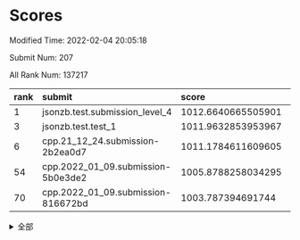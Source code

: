 # Scores

Modified Time: 2022-02-04 20:05:18

Submit Num: 207

All Rank Num: 137217

| rank |               submit               |       score        |       sigma        | pk_num |
| :--- | :--------------------------------- | :----------------- | :----------------- | :----- |
| 1    | jsonzb.test.submission_level_4     | 1012.6640665505901 | 0.7843312879824493 | 2655   |
| 3    | jsonzb.test.test_1                 | 1011.9632853953967 | 0.79833482138065   | 2654   |
| 6    | cpp.21_12_24.submission-2b2ea0d7   | 1011.1784611609605 | 0.7768313760391115 | 2653   |
| 54   | cpp.2022_01_09.submission-5b0e3de2 | 1005.8788258034295 | 0.7097691543564186 | 2654   |
| 70   | cpp.2022_01_09.submission-816672bd | 1003.787394691744  | 0.7182387676500055 | 2652   |


<details>
<summary>全部</summary>

| rank |                 submit                 |       score        |       sigma        | pk_num |
| :--- | :------------------------------------- | :----------------- | :----------------- | :----- |
| 1    | jsonzb.test.submission_level_4         | 1012.6640665505901 | 0.7843312879824493 | 2655   |
| 2    | gobigger.level_3.submission_level_3_16 | 1011.9667429028689 | 0.7900939120228925 | 2656   |
| 3    | jsonzb.test.test_1                     | 1011.9632853953967 | 0.79833482138065   | 2654   |
| 4    | gobigger.level_3.submission_level_3_21 | 1011.9324555333369 | 0.7793153179422683 | 2648   |
| 5    | gobigger.level_3.submission_level_3_0  | 1011.2493497684343 | 0.7856585681602478 | 2654   |
| 6    | cpp.21_12_24.submission-2b2ea0d7       | 1011.1784611609605 | 0.7768313760391115 | 2653   |
| 7    | gobigger.level_3.submission_level_3_8  | 1010.9255432144963 | 0.7723593263071543 | 2649   |
| 8    | gobigger.level_3.submission_level_3_45 | 1010.8554971486266 | 0.752988473460615  | 2656   |
| 9    | gobigger.level_3.submission_level_3_20 | 1010.841475310956  | 0.7743985567188251 | 2649   |
| 10   | gobigger.level_3.submission_level_3_25 | 1010.8028130015676 | 0.7810304076148119 | 2652   |
| 11   | gobigger.level_3.submission_level_3_10 | 1010.7700270729969 | 0.7949620767236367 | 2651   |
| 12   | gobigger.level_3.submission_level_3_23 | 1010.7536255394763 | 0.7693785996271149 | 2652   |
| 13   | gobigger.level_3.submission_level_3_49 | 1010.5918706225484 | 0.7530769075049404 | 2648   |
| 14   | gobigger.level_3.submission_level_3_32 | 1010.4464831697538 | 0.7872301367802531 | 2650   |
| 15   | gobigger.level_3.submission_level_3_17 | 1010.4182624897801 | 0.7555137174641398 | 2648   |
| 16   | gobigger.level_3.submission_level_3_19 | 1010.3582903835694 | 0.7560296123285849 | 2649   |
| 17   | gobigger.level_3.submission_level_3_5  | 1010.2339078466281 | 0.775005575163777  | 2653   |
| 18   | gobigger.level_3.submission_level_3_3  | 1010.1624510019524 | 0.7559660790604853 | 2652   |
| 19   | gobigger.level_3.submission_level_3_43 | 1010.0947603074364 | 0.7523730468788016 | 2655   |
| 20   | gobigger.level_3.submission_level_3_2  | 1010.0804311333532 | 0.7502343069606215 | 2654   |
| 21   | gobigger.level_3.submission_level_3_31 | 1010.0069749853183 | 0.7722656178588504 | 2653   |
| 22   | gobigger.level_3.submission_level_3_1  | 1009.9804301278989 | 0.7758911023652173 | 2656   |
| 23   | gobigger.level_3.submission_level_3_12 | 1009.895071029217  | 0.7609981152235915 | 2651   |
| 24   | gobigger.level_3.submission_level_3_13 | 1009.888391410492  | 0.7751517180579344 | 2653   |
| 25   | gobigger.level_3.submission_level_3_40 | 1009.8861079473079 | 0.7580523367140988 | 2654   |
| 26   | gobigger.level_3.submission_level_3_48 | 1009.8767500293129 | 0.7574374123308131 | 2649   |
| 27   | gobigger.level_3.submission_level_3_38 | 1009.8232599673408 | 0.7441726842646149 | 2651   |
| 28   | gobigger.level_3.submission_level_3_14 | 1009.7862213367321 | 0.7812295090908308 | 2648   |
| 29   | gobigger.level_3.submission_level_3_26 | 1009.7682688117775 | 0.7557416945200146 | 2655   |
| 30   | gobigger.level_3.submission_level_3_41 | 1009.7627562384977 | 0.7695623145885898 | 2654   |
| 31   | gobigger.level_3.submission_level_3_29 | 1009.7295113203703 | 0.7781195109941381 | 2648   |
| 32   | gobigger.level_3.submission_level_3_46 | 1009.6824791782681 | 0.7631568858179607 | 2649   |
| 33   | gobigger.level_3.submission_level_3_6  | 1009.5833697771566 | 0.7622310622761981 | 2654   |
| 34   | gobigger.level_3.submission_level_3_34 | 1009.5692847541142 | 0.7565279650978737 | 2656   |
| 35   | gobigger.level_3.submission_level_3_15 | 1009.5588154462239 | 0.7661986716665745 | 2656   |
| 36   | gobigger.level_3.submission_level_3_37 | 1009.5278013581444 | 0.7612244085164044 | 2649   |
| 37   | gobigger.level_3.submission_level_3_4  | 1009.5203623645107 | 0.7762893322097942 | 2647   |
| 38   | gobigger.level_3.submission_level_3_35 | 1009.4552220584213 | 0.7441129480289019 | 2652   |
| 39   | gobigger.level_3.submission_level_3_18 | 1009.3519276369719 | 0.7388978463768601 | 2646   |
| 40   | gobigger.level_3.submission_level_3_42 | 1009.2913352529448 | 0.7432265057802004 | 2649   |
| 41   | gobigger.level_3.submission_level_3_27 | 1009.2865543112946 | 0.7459876805153454 | 2651   |
| 42   | gobigger.level_3.submission_level_3_22 | 1009.2283950370041 | 0.7776060100791398 | 2649   |
| 43   | gobigger.level_3.submission_level_3_11 | 1009.1365059606793 | 0.7452174574383729 | 2645   |
| 44   | gobigger.level_3.submission_level_3_28 | 1009.0905504439231 | 0.7529827706747766 | 2651   |
| 45   | gobigger.level_3.submission_level_3_9  | 1009.0552982055843 | 0.7482572200484195 | 2655   |
| 46   | gobigger.level_3.submission_level_3_47 | 1009.0076158421595 | 0.7632420560392501 | 2651   |
| 47   | gobigger.level_3.submission_level_3_36 | 1009.005848072131  | 0.7477437423026917 | 2654   |
| 48   | gobigger.level_3.submission_level_3_7  | 1008.8677769172048 | 0.7332393170061324 | 2647   |
| 49   | gobigger.level_3.submission_level_3_44 | 1008.8655066828402 | 0.7476823429866203 | 2652   |
| 50   | gobigger.level_3.submission_level_3_30 | 1008.6819456204232 | 0.7283771350957249 | 2652   |
| 51   | gobigger.level_3.submission_level_3_24 | 1008.5300934464397 | 0.7391769014826708 | 2653   |
| 52   | gobigger.level_3.submission_level_3_39 | 1008.5022336931838 | 0.7530721433842282 | 2653   |
| 53   | gobigger.level_3.submission_level_3_33 | 1008.188591061474  | 0.7381936159878449 | 2646   |
| 54   | cpp.2022_01_09.submission-5b0e3de2     | 1005.8788258034295 | 0.7097691543564186 | 2654   |
| 55   | gobigger.level_1.submission_level_1_12 | 1005.2051421081431 | 0.7231227561717263 | 2646   |
| 56   | gobigger.level_1.submission_level_1_15 | 1005.0487682322955 | 0.7325001016069506 | 2656   |
| 57   | gobigger.level_1.submission_level_1_16 | 1004.7478162672189 | 0.7047514563702966 | 2653   |
| 58   | gobigger.level_1.submission_level_1_23 | 1004.4665018725065 | 0.7234742332215582 | 2654   |
| 59   | gobigger.level_1.submission_level_1_6  | 1004.3998741023831 | 0.7168936167782232 | 2654   |
| 60   | gobigger.level_1.submission_level_1_45 | 1004.3323895153871 | 0.7236754442131433 | 2647   |
| 61   | gobigger.level_1.submission_level_1_24 | 1004.2409117215896 | 0.7073891149561489 | 2650   |
| 62   | gobigger.level_1.submission_level_1_8  | 1004.2239886865115 | 0.7111294930573111 | 2649   |
| 63   | gobigger.level_1.submission_level_1_43 | 1004.1790816095136 | 0.7236204772505577 | 2654   |
| 64   | gobigger.level_1.submission_level_1_36 | 1004.0355818167606 | 0.708827349731048  | 2654   |
| 65   | gobigger.level_1.submission_level_1_5  | 1003.9921191358475 | 0.7226576487266061 | 2657   |
| 66   | gobigger.level_1.submission_level_1_32 | 1003.9656667498889 | 0.7143123481952728 | 2654   |
| 67   | gobigger.level_1.submission_level_1_42 | 1003.8890361111564 | 0.7203596449408478 | 2649   |
| 68   | gobigger.level_1.submission_level_1_2  | 1003.8872224109255 | 0.720397202180789  | 2652   |
| 69   | gobigger.level_1.submission_level_1_48 | 1003.8733108829081 | 0.7236348990637778 | 2646   |
| 70   | cpp.2022_01_09.submission-816672bd     | 1003.787394691744  | 0.7182387676500055 | 2652   |
| 71   | gobigger.level_1.submission_level_1_31 | 1003.7824762720301 | 0.724797321382329  | 2647   |
| 72   | gobigger.level_1.submission_level_1_27 | 1003.7601431364156 | 0.7118565292092985 | 2656   |
| 73   | gobigger.level_1.submission_level_1_25 | 1003.752801328993  | 0.7059425623576246 | 2652   |
| 74   | gobigger.level_1.submission_level_1_14 | 1003.7196531847918 | 0.7270748237895315 | 2650   |
| 75   | gobigger.level_1.submission_level_1_9  | 1003.6899485421819 | 0.7207722636435274 | 2656   |
| 76   | gobigger.level_1.submission_level_1_17 | 1003.6562979422317 | 0.713646509147432  | 2649   |
| 77   | gobigger.level_1.submission_level_1_46 | 1003.5755020892462 | 0.7131324957841115 | 2651   |
| 78   | gobigger.level_1.submission_level_1_39 | 1003.4933354308805 | 0.7074319726701497 | 2656   |
| 79   | gobigger.level_1.submission_level_1_26 | 1003.4766057150106 | 0.7190413194188954 | 2647   |
| 80   | gobigger.level_1.submission_level_1_0  | 1003.4397666919705 | 0.7145590033701844 | 2651   |
| 81   | gobigger.level_1.submission_level_1_4  | 1003.3584418416377 | 0.7137711397673434 | 2656   |
| 82   | gobigger.level_1.submission_level_1_28 | 1003.25641107688   | 0.7178905582205979 | 2654   |
| 83   | gobigger.level_1.submission_level_1_47 | 1003.2413038277489 | 0.7125322427236238 | 2653   |
| 84   | gobigger.level_1.submission_level_1_18 | 1003.21652928177   | 0.713297822076483  | 2648   |
| 85   | gobigger.level_1.submission_level_1_20 | 1003.1522597245245 | 0.708016273276226  | 2655   |
| 86   | gobigger.level_1.submission_level_1_49 | 1003.046293204209  | 0.7220357332970996 | 2652   |
| 87   | gobigger.level_1.submission_level_1_11 | 1002.9292375361074 | 0.715280947746958  | 2653   |
| 88   | gobigger.level_1.submission_level_1_13 | 1002.8422381151586 | 0.718252329266315  | 2647   |
| 89   | gobigger.level_1.submission_level_1_40 | 1002.8212411468854 | 0.7019781899625279 | 2653   |
| 90   | gobigger.level_1.submission_level_1_34 | 1002.8118540517897 | 0.7185643758440676 | 2650   |
| 91   | gobigger.level_1.submission_level_1_3  | 1002.7180462055393 | 0.7225802191538881 | 2646   |
| 92   | gobigger.level_1.submission_level_1_21 | 1002.7172042092176 | 0.7190653251225749 | 2651   |
| 93   | gobigger.level_1.submission_level_1_22 | 1002.6784296666052 | 0.7126717317721101 | 2652   |
| 94   | gobigger.level_1.submission_level_1_44 | 1002.6663306295297 | 0.7015046516458617 | 2647   |
| 95   | gobigger.level_1.submission_level_1_10 | 1002.6188133721287 | 0.7023186228150944 | 2656   |
| 96   | gobigger.level_1.submission_level_1_37 | 1002.6031197504516 | 0.716552507888395  | 2651   |
| 97   | gobigger.level_1.submission_level_1_33 | 1002.501144522882  | 0.7182821496629765 | 2652   |
| 98   | gobigger.level_1.submission_level_1_30 | 1002.3340763467954 | 0.7199756425259519 | 2642   |
| 99   | gobigger.level_1.submission_level_1_19 | 1002.2991108499085 | 0.7206353078020221 | 2649   |
| 100  | gobigger.level_1.submission_level_1_29 | 1002.1569850319061 | 0.712022938196265  | 2650   |
| 101  | gobigger.level_1.submission_level_1_7  | 1002.1335599867225 | 0.710181122169438  | 2648   |
| 102  | gobigger.level_1.submission_level_1_35 | 1002.0358519941943 | 0.7234781410657136 | 2647   |
| 103  | gobigger.level_1.submission_level_1_38 | 1002.0091509394806 | 0.7276699631713506 | 2656   |
| 104  | gobigger.level_1.submission_level_1_1  | 1001.8169275585453 | 0.7164949618243146 | 2652   |
| 105  | gobigger.level_1.submission_level_1_41 | 1001.62350473952   | 0.7167255432878918 | 2653   |
| 106  | gobigger.random.submission_random_35   | 997.7503348641501  | 0.7053542741001291 | 2656   |
| 107  | gobigger.random.submission_random_47   | 997.5720803109533  | 0.7031332035575661 | 2656   |
| 108  | gobigger.random.submission_random_44   | 997.3688779507069  | 0.707618904576071  | 2650   |
| 109  | gobigger.random.submission_random_3    | 997.3274328227083  | 0.7131364988173269 | 2653   |
| 110  | gobigger.random.submission_random_23   | 997.1102449012321  | 0.7236185798805079 | 2650   |
| 111  | gobigger.random.submission_random_48   | 996.8460518741053  | 0.7041882156828944 | 2647   |
| 112  | gobigger.random.submission_random_21   | 996.7569460273786  | 0.7210512466239601 | 2655   |
| 113  | gobigger.random.submission_random_4    | 996.617305438685   | 0.7006549821618198 | 2660   |
| 114  | gobigger.random.submission_random_13   | 996.60234493948    | 0.705781948914068  | 2653   |
| 115  | gobigger.random.submission_random_36   | 996.5615847960992  | 0.7166393459914734 | 2649   |
| 116  | gobigger.random.submission_random_37   | 996.5393053432599  | 0.715270756953775  | 2661   |
| 117  | gobigger.random.submission_random_29   | 996.4727626806035  | 0.7150631521096611 | 2648   |
| 118  | gobigger.random.submission_random_46   | 996.4317371369837  | 0.7070703587742156 | 2654   |
| 119  | gobigger.random.submission_random_28   | 996.3791044192699  | 0.7152061002108778 | 2653   |
| 120  | gobigger.random.submission_random_24   | 996.349541030741   | 0.7142615322579089 | 2652   |
| 121  | gobigger.random.submission_random_11   | 996.2550818034028  | 0.7001925898036322 | 2651   |
| 122  | gobigger.random.submission_random_31   | 996.1608825837149  | 0.7178218805025197 | 2651   |
| 123  | gobigger.random.submission_random_38   | 996.1394110986363  | 0.7180497656242268 | 2649   |
| 124  | gobigger.random.submission_random_15   | 996.1091852725685  | 0.7129014052013102 | 2651   |
| 125  | gobigger.random.submission_random_20   | 996.0819082912976  | 0.7055896645100186 | 2648   |
| 126  | gobigger.random.submission_random_1    | 996.0797611455994  | 0.7072484006031305 | 2653   |
| 127  | gobigger.random.submission_random_18   | 995.9126843392966  | 0.7194051986116112 | 2649   |
| 128  | gobigger.random.submission_random_9    | 995.8524807090596  | 0.7145476264581847 | 2652   |
| 129  | gobigger.random.submission_random_19   | 995.8333045673809  | 0.7035551092921842 | 2653   |
| 130  | gobigger.random.submission_random_16   | 995.831434249263   | 0.7027545479676008 | 2649   |
| 131  | gobigger.random.submission_random_2    | 995.7870468904448  | 0.7115652881070683 | 2650   |
| 132  | gobigger.random.submission_random_41   | 995.781159774258   | 0.7089513521742771 | 2652   |
| 133  | gobigger.random.submission_random_45   | 995.7219330361737  | 0.709284116184904  | 2650   |
| 134  | gobigger.random.submission_random_40   | 995.7140577607995  | 0.7103305210216615 | 2655   |
| 135  | gobigger.random.submission_random_30   | 995.6797590383003  | 0.705800542659463  | 2653   |
| 136  | gobigger.random.submission_random_25   | 995.6675700830403  | 0.7138683266187286 | 2648   |
| 137  | gobigger.random.submission_random_8    | 995.647904976722   | 0.7152314719441961 | 2648   |
| 138  | gobigger.random.submission_random_27   | 995.634713244853   | 0.709934747765243  | 2654   |
| 139  | gobigger.random.submission_random_43   | 995.5999471285207  | 0.7172194871342222 | 2657   |
| 140  | gobigger.random.submission_random_7    | 995.5654684464301  | 0.711682568619749  | 2649   |
| 141  | gobigger.random.submission_random_5    | 995.4468686858746  | 0.7137885693496537 | 2647   |
| 142  | gobigger.random.submission_random_17   | 995.3574025328271  | 0.7149564176453128 | 2651   |
| 143  | gobigger.random.submission_random_42   | 995.2743280237719  | 0.7217057385874789 | 2651   |
| 144  | gobigger.random.submission_random_32   | 995.2594320066504  | 0.7197178943836966 | 2648   |
| 145  | gobigger.random.submission_random_39   | 995.2026816226601  | 0.7088408722940743 | 2652   |
| 146  | gobigger.random.submission_random_6    | 995.196722319308   | 0.7241662957979266 | 2654   |
| 147  | gobigger.random.submission_random_0    | 995.1332183787765  | 0.7154512490021769 | 2652   |
| 148  | gobigger.random.submission_random_22   | 995.0668412861149  | 0.7199282117154338 | 2652   |
| 149  | gobigger.random.submission_random_10   | 995.0379440825789  | 0.7072361414025221 | 2656   |
| 150  | gobigger.random.submission_random_49   | 995.0341778807278  | 0.7274712378002751 | 2649   |
| 151  | gobigger.random.submission_random_12   | 995.0155600544678  | 0.7123567277054623 | 2649   |
| 152  | gobigger.random.submission_random_14   | 994.9744271414869  | 0.7132503031097641 | 2651   |
| 153  | gobigger.random.submission_random_33   | 994.9139402253599  | 0.7201846680208916 | 2650   |
| 154  | gobigger.random.submission_random_34   | 994.4647459339917  | 0.7154792449692883 | 2653   |
| 155  | gobigger.level_2.submission_level_2_14 | 994.398739084288   | 0.7279650009801631 | 2647   |
| 156  | gobigger.random.submission_random_26   | 994.3373798409542  | 0.7202436044865512 | 2654   |
| 157  | gobigger.level_2.submission_level_2_46 | 993.899324223818   | 0.757710813493371  | 2655   |
| 158  | gobigger.level_2.submission_level_2_31 | 993.8964678099898  | 0.7474794945353602 | 2658   |
| 159  | gobigger.level_2.submission_level_2_42 | 993.6474520620819  | 0.7320364309035899 | 2652   |
| 160  | gobigger.level_2.submission_level_2_23 | 993.5006024282982  | 0.7379152962596423 | 2651   |
| 161  | gobigger.level_2.submission_level_2_47 | 993.3501435105221  | 0.7377254005235824 | 2652   |
| 162  | gobigger.level_2.submission_level_2_12 | 993.0965223493126  | 0.7378628100188706 | 2655   |
| 163  | gobigger.level_2.submission_level_2_49 | 993.0328149467754  | 0.7392006658212437 | 2648   |
| 164  | gobigger.level_2.submission_level_2_7  | 992.9798668916758  | 0.7221723213924002 | 2654   |
| 165  | gobigger.level_2.submission_level_2_19 | 992.9580339563537  | 0.7418873177575587 | 2650   |
| 166  | gobigger.level_2.submission_level_2_27 | 992.9411558157467  | 0.7496973938405694 | 2649   |
| 167  | gobigger.level_2.submission_level_2_40 | 992.9203887538013  | 0.7328049726538481 | 2654   |
| 168  | gobigger.level_2.submission_level_2_25 | 992.9052287395929  | 0.7609095068262565 | 2649   |
| 169  | gobigger.level_2.submission_level_2_2  | 992.8072691207564  | 0.734513067493508  | 2653   |
| 170  | gobigger.level_2.submission_level_2_6  | 992.7452845957832  | 0.7377999338151869 | 2649   |
| 171  | gobigger.level_2.submission_level_2_13 | 992.742012688238   | 0.7380985667869496 | 2651   |
| 172  | gobigger.level_2.submission_level_2_36 | 992.6554501532105  | 0.7460832012584059 | 2650   |
| 173  | gobigger.level_2.submission_level_2_28 | 992.5403816757588  | 0.7348289335682924 | 2653   |
| 174  | gobigger.level_2.submission_level_2_26 | 992.4933668577773  | 0.7317736916777509 | 2651   |
| 175  | gobigger.level_2.submission_level_2_39 | 992.4617808131225  | 0.7307912373828156 | 2645   |
| 176  | gobigger.level_2.submission_level_2_15 | 992.3803108625017  | 0.740724875134461  | 2655   |
| 177  | gobigger.level_2.submission_level_2_9  | 992.3771528739707  | 0.7379752792390515 | 2654   |
| 178  | gobigger.level_2.submission_level_2_37 | 992.3712439964021  | 0.7457037571291893 | 2652   |
| 179  | gobigger.level_2.submission_level_2_48 | 992.1680305234153  | 0.7397842722127314 | 2647   |
| 180  | gobigger.level_2.submission_level_2_16 | 992.0654552552326  | 0.7473576117810329 | 2651   |
| 181  | gobigger.level_2.submission_level_2_4  | 992.0647922576658  | 0.7558519633462757 | 2652   |
| 182  | gobigger.level_2.submission_level_2_32 | 991.9871424597976  | 0.752769086254858  | 2653   |
| 183  | gobigger.level_2.submission_level_2_43 | 991.9270562407125  | 0.7495085366925569 | 2653   |
| 184  | gobigger.level_2.submission_level_2_33 | 991.8551026823912  | 0.769480438582816  | 2654   |
| 185  | gobigger.level_2.submission_level_2_22 | 991.8314836768278  | 0.7313076291200743 | 2652   |
| 186  | gobigger.level_2.submission_level_2_10 | 991.7584940146915  | 0.738186912916357  | 2649   |
| 187  | gobigger.level_2.submission_level_2_30 | 991.7128209964729  | 0.7512192257442973 | 2655   |
| 188  | gobigger.level_2.submission_level_2_45 | 991.6128706886711  | 0.7497103835081379 | 2649   |
| 189  | gobigger.level_2.submission_level_2_34 | 991.5773797768848  | 0.7626050584966094 | 2647   |
| 190  | gobigger.level_2.submission_level_2_41 | 991.3599611606679  | 0.756773567579934  | 2656   |
| 191  | gobigger.level_2.submission_level_2_3  | 991.354667404741   | 0.7670927453995614 | 2648   |
| 192  | gobigger.level_2.submission_level_2_8  | 991.3487757320943  | 0.7496391937955663 | 2648   |
| 193  | gobigger.level_2.submission_level_2_20 | 991.3462751340378  | 0.7650156368091122 | 2653   |
| 194  | gobigger.level_2.submission_level_2_17 | 991.226503307803   | 0.7353255927942537 | 2655   |
| 195  | gobigger.level_2.submission_level_2_5  | 991.2125870852049  | 0.7622464545850007 | 2652   |
| 196  | gobigger.level_2.submission_level_2_29 | 991.1707969796562  | 0.7547290196761196 | 2651   |
| 197  | gobigger.level_2.submission_level_2_38 | 991.1637461866312  | 0.7502152958349548 | 2647   |
| 198  | gobigger.level_2.submission_level_2_18 | 991.1064952463329  | 0.7488580543133666 | 2647   |
| 199  | gobigger.level_2.submission_level_2_1  | 991.0793724758715  | 0.7752852042888836 | 2660   |
| 200  | gobigger.level_2.submission_level_2_44 | 991.0196784112946  | 0.7701963774735682 | 2652   |
| 201  | gobigger.level_2.submission_level_2_0  | 990.7072942772576  | 0.7611670327336892 | 2649   |
| 202  | gobigger.level_2.submission_level_2_35 | 990.4824283422204  | 0.7614212507863863 | 2653   |
| 203  | gobigger.level_2.submission_level_2_11 | 990.43594817247    | 0.7641842820549625 | 2656   |
| 204  | gobigger.level_2.submission_level_2_21 | 990.4108205860053  | 0.7538925704715843 | 2651   |
| 205  | gobigger.level_2.submission_level_2_24 | 990.2934395241422  | 0.7759301202129044 | 2654   |
| 206  | gobigger.none.submission_none_0        | 977.3801426094999  | 1.4132538407438486 | 2650   |
| 207  | gobigger.none.submission_none_1        | 976.67854042151    | 1.4886296979396076 | 2656   |

</details>